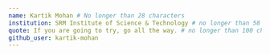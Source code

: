 ```yaml
---
name: Kartik Mohan # No longer than 28 characters
institution: SRM Institute of Science & Technology # no longer than 58 characters
quote: If you are going to try, go all the way. # no longer than 100 characters, avoid using quotes(") to guarantee the format remains the same.
github_user: kartik-mohan
---
```

